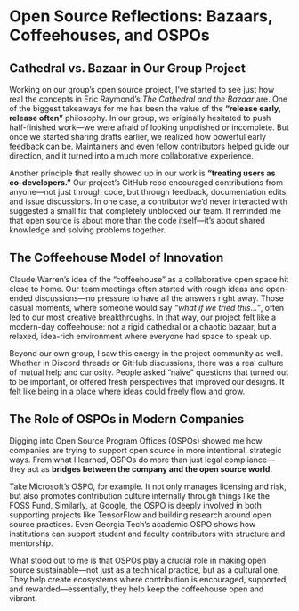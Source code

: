 # Open Source Reflections: Bazaars, Coffeehouses, and OSPOs

## Cathedral vs. Bazaar in Our Group Project

Working on our group’s open source project, I’ve started to see just how real the concepts in Eric Raymond’s *The Cathedral and the Bazaar* are. One of the biggest takeaways for me has been the value of the **“release early, release often”** philosophy. In our group, we originally hesitated to push half-finished work—we were afraid of looking unpolished or incomplete. But once we started sharing drafts earlier, we realized how powerful early feedback can be. Maintainers and even fellow contributors helped guide our direction, and it turned into a much more collaborative experience.
<!--more-->
Another principle that really showed up in our work is **“treating users as co-developers.”** Our project’s GitHub repo encouraged contributions from anyone—not just through code, but through feedback, documentation edits, and issue discussions. In one case, a contributor we’d never interacted with suggested a small fix that completely unblocked our team. It reminded me that open source is about more than the code itself—it’s about shared knowledge and solving problems together.

## The Coffeehouse Model of Innovation

Claude Warren’s idea of the “coffeehouse” as a collaborative open space hit close to home. Our team meetings often started with rough ideas and open-ended discussions—no pressure to have all the answers right away. Those casual moments, where someone would say *“what if we tried this…”*, often led to our most creative breakthroughs. In that way, our project felt like a modern-day coffeehouse: not a rigid cathedral or a chaotic bazaar, but a relaxed, idea-rich environment where everyone had space to speak up.

Beyond our own group, I saw this energy in the project community as well. Whether in Discord threads or GitHub discussions, there was a real culture of mutual help and curiosity. People asked “naïve” questions that turned out to be important, or offered fresh perspectives that improved our designs. It felt like being in a place where ideas could freely flow and grow.

## The Role of OSPOs in Modern Companies

Digging into Open Source Program Offices (OSPOs) showed me how companies are trying to support open source in more intentional, strategic ways. From what I learned, OSPOs do more than just legal compliance—they act as **bridges between the company and the open source world**.

Take Microsoft’s OSPO, for example. It not only manages licensing and risk, but also promotes contribution culture internally through things like the FOSS Fund. Similarly, at Google, the OSPO is deeply involved in both supporting projects like TensorFlow and building research around open source practices. Even Georgia Tech’s academic OSPO shows how institutions can support student and faculty contributors with structure and mentorship.

What stood out to me is that OSPOs play a crucial role in making open source sustainable—not just as a technical practice, but as a cultural one. They help create ecosystems where contribution is encouraged, supported, and rewarded—essentially, they help keep the coffeehouse open and vibrant.
